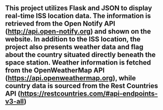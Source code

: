 ## This project utilizes Flask and JSON to display real-time ISS location data. The information is retrieved from the Open Notify API (http://api.open-notify.org) and shown on the website. In addition to the ISS location, the project also presents weather data and flag about the country situated directly beneath the space station. Weather information is fetched from the OpenWeatherMap API (https://api.openweathermap.org), while country data is sourced from the Rest Countries API (https://restcountries.com/#api-endpoints-v3-all)
